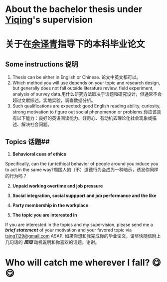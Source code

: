 
# About the bachelor thesis under [Yiqing](http://isbf.sysu.edu.cn/cn/szll/szll01/szll01c/4413.htm)'s supervision 
# 关于在[余译青](http://isbf.sysu.edu.cn/cn/szll/szll01/szll01c/4413.htm)指导下的本科毕业论文

## Some instructions 说明 ##

1. Thesis can be either in English or Chinese. 论文中英文都可以。
2. Which method you will use depends on your topic and research design, but generally does not fall outside literature review, field experiment, analysis of survey data.用什么研究方法取决于话题和研究设计，但通常不会超过文献综述，实地实验，调查数据分析。
3. Such qualifications are expected: good English reading ability, curiosity, strong motivation to figure out social phenomenon or problems.你应该具有以下能力：良好的英语阅读能力、好奇心、有动机去理论化社会现象或描述、解决社会问题。

## Topics 话题##

1. **Behavioral cues of ethics**
  
 Specifically, can the (un)ethical behavior of people around you induce you to act in the same way?周围人的（不）道德行为会成为一种暗示，诱发你同样的行为吗？

2. **Unpaid working overtime and job pressure**
   
3. **Social integration, social suppport and job performance and the like** 

4. **Party membership in the workplace**

5. **The topic you are interested in**

If you are interested in the topics and my supervision, please send me a _**brief statement**_ of your motivation and your favored topic via tsing1129@gmail.com ASAP.
如果你想和我完成你的毕业论文，请尽快随信附上几句话的 _**简短**_ 动机说明和你喜欢的话题。谢谢。









# Who will catch me wherever I fall? :yum: :yum:




